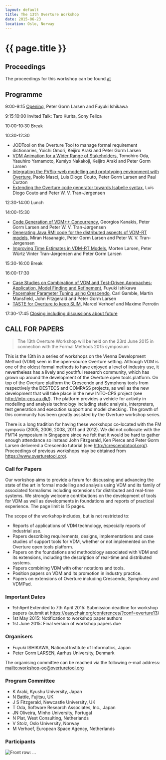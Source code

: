 ```yaml
---
layout: default
title: The 13th Overture Workshop
date: 2015-06-23
location: Oslo, Norway
---
```


# {{ page.title }}
## Proceedings

The proceedings for this workshop can be found [at](http://grace-center.jp/wp-content/uploads/2012/05/13thOverture-Proceedings.pdf)

## Programme
9:00-9:15 [Opening](13/Overture13Opening.pdf), Peter Gorm Larsen and Fuyuki Ishikawa

9:15:10:00 Invited Talk: Taro Kurita, Sony Felica

10:00-10:30 Break

10:30-12:30

* JODTool on the Overture Tool to manage formal requirement dictionaries, Yoichi Omori, Keijiro Araki and Peter Gorm Larsen
* [VDM Animation for a Wider Range of Stakeholders](13/TomoOda.pdf), Tomohiro Oda, Yasuhiro Yamamoto, Kumiyo Nakakoji, Keijiro Araki and Peter Gorm Larsen 
* [Integrating the PVSio-web modelling and prototyping environment with Overture](13/PaoloMasci.pdf), Paolo Masci, Luis Diogo Couto, Peter Gorm Larsen and Paul Curzon
* [Extending the Overture code generator towards Isabelle syntax](13/LuisPeter.pdf), Luís Diogo Couto and Peter W. V. Tran-Jørgensen

12:30-14:00 Lunch

14:00-15:30

* [Code Generation of VDM++ Concurrency](13/GeorgeKanakis.pdf), Georgios Kanakis, Peter Gorm Larsen and Peter W. V. Tran-Jørgensen
* [Generating Java RMI code for the distributed aspects of VDM-RT models](13/MiranHasanagic.pdf), Miran Hasanagic, Peter Gorm Larsen and Peter W. V. Tran-Jørgensen
* [Improving Time Estimates in VDM-RT Models](13/MortenLarsen.pdf), Morten Larsen, Peter Würtz Vinter Tran-Jørgensen and Peter Gorm Larsen

15:30-16:00 Break

16:00-17:30

* [Case Studies on Combination of VDM and Test-Driven Approaches: Application, Model Finding and Refinement](13/ishikawa.pdf), Fuyuki Ishikawa
* [Pacemaker Parameter Tuning using Crescendo](13/Mansfield.pdf), Carl Gamble, Martin Mansfield, John Fitzgerald and Peter Gorm Larsen
* [TASTE for Overture to keep SLIM](13/MarcelVerhoef.pdf), Marcel Verhoef and Maxime Perrotin

17:30-17:45 [Closing including discussions about future](13/DiscussionSessions.pdf)

## CALL FOR PAPERS

> The 13th Overture Workshop
> will be held on the 23rd June 2015 in connection with the Formal Methods 2015 symposium

This is the 13th in a series of workshops on the Vienna Development Method (VDM) seen in the open-source Overture setting. Although VDM is one of the oldest formal methods to have enjoyed a level of industry use, it nevertheless has a lively and youthful research community, which has grown up around the development of the Overture open tools platform. On top of the Overture platform the Crescendo and Symphony tools from respectively the DESTECS and COMPASS projects, as well as the new development that will take place in the new INTO-CPS project (see <http://into-cps.au.dk/>). The platform provides a vehicle for activity in modelling and analysis technology including static analysis, interpreters, test generation and execution support and model checking. The growth of this community has been greatly assisted by the Overture workshop series.

There is a long tradition for having these workshops co-located with the FM symposia (2005, 2006, 2008, 2011 and 2012). We did not collocate with the FM’14 symposium in Singapore since we felt that it would be hard to gather enough attendance so instead John Fitzgerald, Ken Pierce and Peter Gorm Larsen delivered a Crescendo tutorial (see <http://crescendotool.org/>). Proceedings of previous workshops may be obtained from <https://www.overturetool.org/>.

### Call for Papers

Our workshop aims to provide a forum for discussing and advancing the state of the art in formal modelling and analysis using VDM and its family of associated formalisms including extensions for distributed and real-time systems. We strongly welcome contributions on the development of tools for VDM as well as developments in foundations and reports of practical experience. The page limit is 15 pages. 

The scope of the workshop includes, but is not restricted to: 

* Reports of applications of VDM technology, especially reports of industrial use. 
* Papers describing requirements, designs, implementations and case studies of support tools for VDM, whether or not implemented on the Overture open tools platform. 
* Papers on the foundations and methodology associated with VDM and its extensions, including the description of real-time and distributed systems. 
* Papers combining VDM with other notations and tools.
* Position papers on VDM and its promotion in industry practice. 
* Papers on extensions of Overture including Crescendo, Symphony and VDMPad.

### Important Dates

* <strike>1st April</strike> Extended to 7th April 2015: Submission deadline for workshop papers (submit at https://easychair.org/conferences/?conf=overture13)
* 1st May 2015: Notification to workshop paper authors
* 1st June 2015: Final version of workshop papers due

### Organisers

* Fuyuki ISHIKAWA, National Institute of Informatics, Japan
* Peter Gorm LARSEN, Aarhus University, Denmark 

The organising committee can be reached via the following e-mail address:  <mailto:workshop-oc@overturetool.org>

### Program Committee

* K Araki, Kyushu University, Japan
* N Battle, Fujitsu, UK
* J S Fitzgerald, Newcastle University, UK
* T Oda,  Software Research Associates, Inc., Japan
* JN Oliveira, Minho University, Portugal
* N Plat, West Consulting, Netherlands
* V Stolz, Oslo University, Norway
* M Verhoef, European Space Agency, Netherlands


### Participants

![Front row: ...](13/DSC_5269.JPG)
